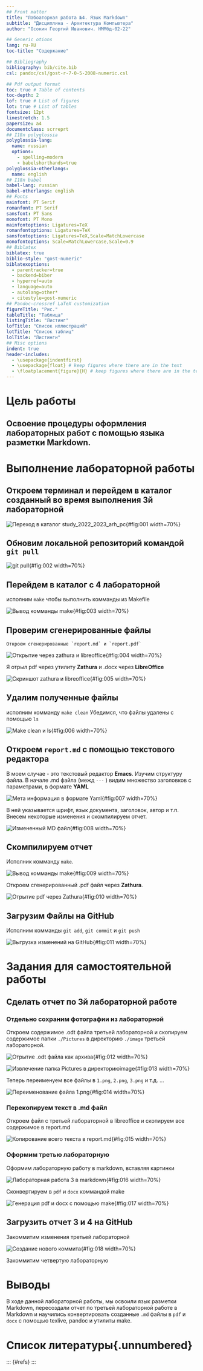 ```yaml
---
## Front matter
title: "Лабоаторная работа №4. Язык Markdown"
subtitle: "Дисциплина - Архитектура Компьютера"
author: "Осокин Георгий Иванович. НММбд-02-22"

## Generic otions
lang: ru-RU
toc-title: "Содержание"

## Bibliography
bibliography: bib/cite.bib
csl: pandoc/csl/gost-r-7-0-5-2008-numeric.csl

## Pdf output format
toc: true # Table of contents
toc-depth: 2
lof: true # List of figures
lot: true # List of tables
fontsize: 12pt
linestretch: 1.5
papersize: a4
documentclass: scrreprt
## I18n polyglossia
polyglossia-lang:
  name: russian
  options:
	- spelling=modern
	- babelshorthands=true
polyglossia-otherlangs:
  name: english
## I18n babel
babel-lang: russian
babel-otherlangs: english
## Fonts
mainfont: PT Serif
romanfont: PT Serif
sansfont: PT Sans
monofont: PT Mono
mainfontoptions: Ligatures=TeX
romanfontoptions: Ligatures=TeX
sansfontoptions: Ligatures=TeX,Scale=MatchLowercase
monofontoptions: Scale=MatchLowercase,Scale=0.9
## Biblatex
biblatex: true
biblio-style: "gost-numeric"
biblatexoptions:
  - parentracker=true
  - backend=biber
  - hyperref=auto
  - language=auto
  - autolang=other*
  - citestyle=gost-numeric
## Pandoc-crossref LaTeX customization
figureTitle: "Рис."
tableTitle: "Таблица"
listingTitle: "Листинг"
lofTitle: "Список иллюстраций"
lotTitle: "Список таблиц"
lolTitle: "Листинги"
## Misc options
indent: true
header-includes:
  - \usepackage{indentfirst}
  - \usepackage{float} # keep figures where there are in the text
  - \floatplacement{figure}{H} # keep figures where there are in the text
---
```


# Цель работы

## Освоение процедуры оформления лабораторных работ с помощью языка разметки Markdown.

# Выполнение лабораторной работы


## Откроем терминал и перейдем в каталог созданный во время выполнения 3й лабораторной

![Переход в каталог study_2022_2023_arh_pc](image/1.png){#fig:001 width=70%}

## Обновим локальной репозиторий командой `git pull`
![git pull](image/2.png){#fig:002 width=70%}

## Перейдем в каталог с 4 лабораторной 
исполним `make` чтобы выполнить комманды из Makefile

![Вывод комманды make](image/3.png){#fig:003 width=70%}

## Проверим сгенерированные файлы
	Откроем сгенерированные `report.md` и `report.pdf`

![Открытие через zathura и libreoffice](image/4.png){#fig:004 width=70%}

Я отрыл pdf через утилиту **Zathura** и .docx через **LibreOffice**

![Скриншот zathura и libreoffice](image/5.png){#fig:005 width=70%}

## Удалим полученные файлы
исполним комманду `make clean`
Убедимся, что файлы удалены с помощью `ls`

![`Make clean` и `ls`](image/6.png){#fig:006 width=70%}

## Откроем `report.md` с помощью текстового редактора
В моем случае - это текстовый редактор **Emacs**. Изучим структуру файла.
В начале .md файла (межд `---` ) видим множество заголовков с параметрами, в формате **YAML**

![Мета информация в формате Yaml](image/7.png){#fig:007 width=70%}

В ней указывается шрифт, язык документа, заголовок, автор и т.п.
Внесем некоторые изменения и скомпилируем отчет.

![Измененный MD файл](image/8.png){#fig:008 width=70%}


## Скомпилируем отчет 
Исполник комманду `make`.

![Вывод комманды make](image/9.png){#fig:009 width=70%}

Откроем сгенерированный  .pdf   файл через  **Zathura**. 

![Отрытие pdf через Zathura](image/10.png){#fig:010 width=70%}

## Загрузим Файлы на GitHub

Исполним комманды `git add`, `git commit` и `git push`

![Выгрузка изменений на GitHub](image/11.png){#fig:011 width=70%}

# Задания для самостоятельной работы
## Сделать отчет по 3й лабораторной работе
### Отдельно сохраним фотографии из лабораторной
Откроем содержимое .odt файла третьей лабораторной и скопируем содержимое папки `./Pictures` в директорию `./image` третьей лабораторной. 

![Отрытие .odt файла как архива](image/12.png){#fig:012 width=70%}

![Извлечение папка `Pictures` в  директорию`image`](image/13.png){#fig:013 width=70%}

Теперь переименуем все файлы в `1.png`, `2.png`, `3.png` и т.д. ...

![Переименование файла 1.png](image/14.png){#fig:014 width=70%}

### Перекопируем текст в .md файл
Откроем файл с третьей лабораторной в libreoffice и скопируем все содержимое в report.md

![Копирование всего текста в report.md](image/15.png){#fig:015 width=70%}

### Оформим третью лабораторную
Оформим лабораторную работу в markdown, вставляя картинки 

![Лабораторная работа 3 в markdown](image/16.png){#fig:016 width=70%}

Сконвертируем в `pdf` и `docx` коммандой make

![Генерация pdf и docx с помощью make](image/17.png){#fig:017 width=70%}

## Загрузить отчет 3 и 4 на GitHub

Закоммитим изменения третьей лабораторной 

![Создание нового коммита](image/18.png){#fig:018 width=70%}

Закоммитим четвертую лабораторную

# Выводы

В ходе данной лабораторной работы, мы освоили язык разметки Markdown, пересоздали отчет по третьей лабораторной работе в Markdown и научились конвертировать созданные `.md` файлы в `pdf` и `docx` с помощью texlive, pandoc и утилиты make.


# Список литературы{.unnumbered}

::: {#refs}
:::
